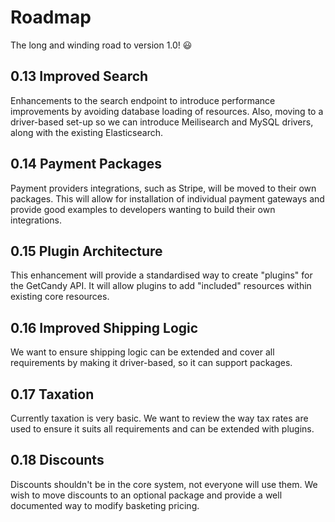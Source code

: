 # Roadmap

The long and winding road to version 1.0! :smiley:

## 0.13 Improved Search

Enhancements to the search endpoint to introduce performance improvements by avoiding database loading of resources. Also, moving to a driver-based set-up so we can introduce Meilisearch and MySQL drivers, along with the existing Elasticsearch.

## 0.14 Payment Packages

Payment providers integrations, such as Stripe, will be moved to their own packages. This will allow for installation of individual payment gateways and provide good examples to developers wanting to build their own integrations.

## 0.15 Plugin Architecture

This enhancement will provide a standardised way to create "plugins" for the GetCandy API. It will allow plugins to add "included" resources within existing core resources.

## 0.16 Improved Shipping Logic

We want to ensure shipping logic can be extended and cover all requirements by making it driver-based, so it can support packages.

## 0.17 Taxation

Currently taxation is very basic. We want to review the way tax rates are used to ensure it suits all requirements and can be extended with plugins.

## 0.18 Discounts

Discounts shouldn't be in the core system, not everyone will use them. We wish to move discounts to an optional package and provide a well documented way to modify basketing pricing.